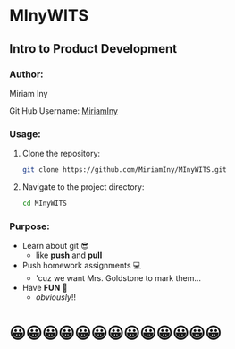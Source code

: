 # MInyWITS
## Intro to Product Development


### Author: 
Miriam Iny 

Git Hub Username: [MiriamIny](https://github.com/MiriamIny)
### Usage:

1. Clone the repository:
    ```bash
    git clone https://github.com/MiriamIny/MInyWITS.git
    ```

2. Navigate to the project directory:
    ```bash
    cd MInyWITS
    ```
### Purpose:
- Learn about git 😎
    - like **push** and **pull**
- Push homework assignments 💻
    - 'cuz we want Mrs. Goldstone to mark them...
- Have **FUN** 🎉
    - *obviously*!!
#    
#               😀😀😀😀😀😀😀😀😀😀😀😀😀





